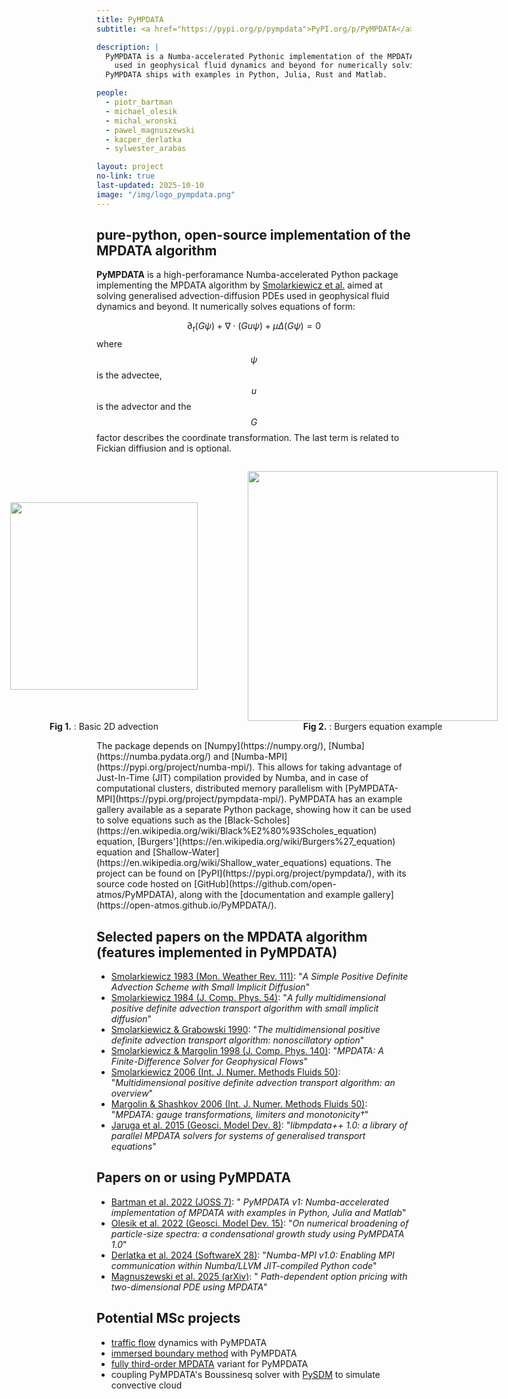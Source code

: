 ```yaml
---
title: PyMPDATA
subtitle: <a href="https://pypi.org/p/pympdata">PyPI.org/p/PyMPDATA</a>

description: |
  PyMPDATA is a Numba-accelerated Pythonic implementation of the MPDATA algorithm of Smolarkiewicz et al. 
    used in geophysical fluid dynamics and beyond for numerically solving generalised convection-diffusion PDEs.
  PyMPDATA ships with examples in Python, Julia, Rust and Matlab.

people:
  - piotr_bartman
  - michael_olesik
  - michal_wronski
  - pawel_magnuszewski
  - kacper_derlatka
  - sylwester_arabas

layout: project
no-link: true
last-updated: 2025-10-10
image: "/img/logo_pympdata.png"
---
```

<script type="text/javascript" async
     src="https://cdn.jsdelivr.net/npm/mathjax@3/es5/tex-mml-chtml.js">
</script>
## pure-python, open-source implementation of the MPDATA algorithm
<b>PyMPDATA</b> is a high-perforamance Numba-accelerated Python package implementing the <it>MPDATA</it> algorithm by [Smolarkiewicz et al.](#papers-on-the-mpdata-algorithm) 
  aimed at solving generalised advection-diffusion PDEs used in geophysical fluid dynamics and beyond.
It numerically solves equations of form: <br> <center>
  $$
  \partial_t (G\psi) + \nabla \cdot (Gu\psi) + \mu \Delta (G\psi) = 0
  $$ </center>
  where $$\psi$$ is the advectee, $$u$$ is the advector and the $$G$$ factor describes the coordinate transformation. The last term is related to Fickian diffiusion and is optional. 
<center>
<div style="display:flex; align-items:center; justify-content: center;">
<figure>
    <p style="margin-bottom:50px"> </p>
    <img height="300px" src="https://github.com/open-atmos/PyMPDATA/releases/download/tip/n_iters.3_rank_0_size_1_c_field_.0.5.0.25._mpi_dim_0_n_threads_3-CartesianScenario-anim.gif">
	<p style="margin-bottom:50px"> </p>
	<figcaption><b>Fig 1.</b> : Basic 2D advection</figcaption>
</figure>
<figure>
    <img height="400px" src="https://github.com/open-atmos/PyMPDATA/releases/download/tip/boussinesq_2d_anim.gif">
	<figcaption><b>Fig 2.</b> : Burgers equation example</figcaption>
</figure>
</div>
</center>
The package depends on [Numpy](https://numpy.org/), [Numba](https://numba.pydata.org/) and [Numba-MPI](https://pypi.org/project/numba-mpi/). 
This allows for taking advantage of Just-In-Time (JIT) compilation provided by Numba, and in case of computational clusters, distributed memory parallelism 
  with [PyMPDATA-MPI](https://pypi.org/project/pympdata-mpi/). 
PyMPDATA has an example gallery available as a separate Python package, showing how it can be used to solve equations such as 
  the [Black-Scholes](https://en.wikipedia.org/wiki/Black%E2%80%93Scholes_equation) equation, 
  [Burgers'](https://en.wikipedia.org/wiki/Burgers%27_equation) equation and 
  [Shallow-Water](https://en.wikipedia.org/wiki/Shallow_water_equations) equations. 
The project can be found on [PyPI](https://pypi.org/project/pympdata/), with its source code hosted on [GitHub](https://github.com/open-atmos/PyMPDATA), 
  along with the [documentation and example gallery](https://open-atmos.github.io/PyMPDATA/). 

## Selected papers on the MPDATA algorithm (features implemented in PyMPDATA)
 - [Smolarkiewicz 1983 (Mon. Weather Rev. 111)](https://doi.org/10.1175/1520-0493(1983)111%3C0479:ASPDAS%3E2.0.CO;2): "<em>A Simple Positive Definite Advection Scheme with Small Implicit Diffusion</em>" 
 - [Smolarkiewicz 1984 (J. Comp. Phys. 54)](https://doi.org/10.1016/0021-9991(84)90121-9): "<em>A fully multidimensional positive definite advection transport algorithm with small implicit diffusion</em>"
 - [Smolarkiewicz & Grabowski 1990](https://doi.org/10.1016/0021-9991(90)90105-A): "<em>The multidimensional positive definite advection transport algorithm: nonoscillatory option</em>"
 - [Smolarkiewicz & Margolin 1998 (J. Comp. Phys. 140)](https://doi.org/10.1006/jcph.1998.5901): "<em>MPDATA: A Finite-Difference Solver for Geophysical Flows</em>"
 - [Smolarkiewicz 2006 (Int. J. Numer. Methods Fluids 50)](https://doi.org/10.1002/fld.1071): "<em>Multidimensional positive definite advection transport algorithm: an overview</em>"
 - [Margolin & Shashkov 2006 (Int. J. Numer. Methods Fluids 50)](https://doi.org/10.1002/fld.1070): "<em>MPDATA: gauge transformations, limiters and monotonicity†</em>"
 - [Jaruga et al. 2015 (Geosci. Model Dev. 8)](https://doi.org/10.5194/gmd-8-1005-2015): "<em>libmpdata++ 1.0: a library of parallel MPDATA solvers for systems of generalised transport equations</em>"

## Papers on or using PyMPDATA
 - [Bartman et al. 2022 (JOSS 7)](https://doi.org/10.21105/joss.03896): "<em> PyMPDATA v1: Numba-accelerated implementation of MPDATA with examples in Python, Julia and Matlab</em>"
 - [Olesik et al. 2022 (Geosci. Model Dev. 15)](https://doi.org/10.5194/gmd-15-3879-20220): "<em>On numerical broadening of particle-size spectra: a condensational growth study using PyMPDATA 1.0</em>"
 - [Derlatka et al. 2024 (SoftwareX 28)](https://doi.org/10.1016/j.softx.2024.101897): "<em>Numba-MPI v1.0: Enabling MPI communication within Numba/LLVM JIT-compiled Python code</em>"
 - [Magnuszewski et al. 2025 (arXiv)](https://doi.org/10.48550/arXiv.2505.24435): "<em> Path-dependent option pricing with two-dimensional PDE using MPDATA</em>"

## Potential MSc projects
 - [traffic flow](https://en.wikipedia.org/wiki/Macroscopic_traffic_flow_model) dynamics with PyMPDATA
 - [immersed boundary method](https://en.wikipedia.org/wiki/Immersed_boundary_method) with PyMPDATA
 - [fully third-order MPDATA](https://doi.org/10.1016/j.jcp.2018.01.005) variant for PyMPDATA
 - coupling PyMPDATA's Boussinesq solver with [PySDM](https://open-atmos-krk.github.io/projects/pysdm.html) to simulate convective cloud
